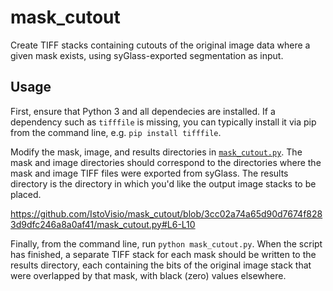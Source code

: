 # mask_cutout
Create TIFF stacks containing cutouts of the original image data where a given mask exists, using syGlass-exported segmentation as input.

## Usage

First, ensure that Python 3 and all dependecies are installed. If a dependency such as `tifffile` is missing, you can typically install it via pip from the command line, e.g. `pip install tifffile`.

Modify the mask, image, and results directories in [`mask_cutout.py`](mask_cutout.py). The mask and image directories should correspond to the directories where the mask and image TIFF files were exported from syGlass. The results directory is the directory in which you'd like the output image stacks to be placed.

https://github.com/IstoVisio/mask_cutout/blob/3cc02a74a65d90d7674f8283d9dfc246a8a0af41/mask_cutout.py#L6-L10

Finally, from the command line, run `python mask_cutout.py`. When the script has finished, a separate TIFF stack for each mask should be written to the results directory, each containing the bits of the original image stack that were overlapped by that mask, with black (zero) values elsewhere.
